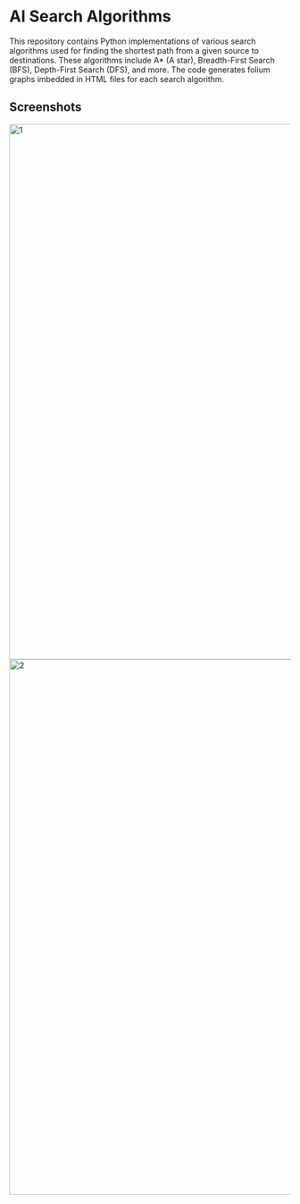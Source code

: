 # AI Search Algorithms
This repository contains Python implementations of various search algorithms used for finding the shortest path from a given source to destinations. These algorithms include A* (A star), Breadth-First Search (BFS), Depth-First Search (DFS), and more.
The code generates folium graphs imbedded in HTML files for each search algorithm.

## Screenshots
<img width="959" alt="1" src="https://github.com/alifaizanchughtai/AI-Search-Algorithms/assets/139624731/b41d8e3c-55b9-48d7-8dc6-2af399afa17d">
<img width="959" alt="2" src="https://github.com/alifaizanchughtai/AI-Search-Algorithms/assets/139624731/7ca476ab-facf-4643-b65e-18027078c800">

